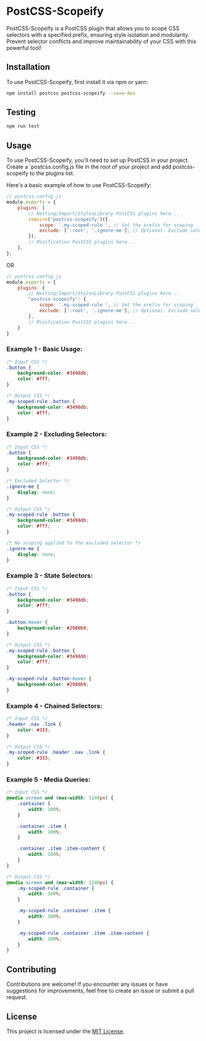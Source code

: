# PostCSS-Scopeify

PostCSS-Scopeify is a PostCSS plugin that allows you to scope CSS selectors with a specified prefix, ensuring style isolation and modularity. Prevent selector conflicts and improve maintainability of your CSS with this powerful tool!

## Installation

To use PostCSS-Scopeify, first install it via npm or yarn:

```bash
npm install postcss postcss-scopeify --save-dev
```

## Testing

```bash
npm run test
```

## Usage
To use PostCSS-Scopeify, you'll need to set up PostCSS in your project. Create a `postcss.config.js file in the root of your project and add postcss-scopeify to the plugins list.

Here's a basic example of how to use PostCSS-Scopeify:
```javascript
// postcss.config.js
module.exports = {
    plugins: [
        // Nesting/Import/StylesLibrary PostCSS plugins here...
        require('postcss-scopeify')({
            scope: '.my-scoped-rule ', // Set the prefix for scoping
            exclude: [':root', '.ignore-me'], // Optional: Exclude selectors from scoping
        }),
        // Minification PostCSS plugins here...
    ],
};
```
OR
```javascript
// postcss.config.js
module.exports = {
    plugins: {
        // Nesting/Import/StylesLibrary PostCSS plugins here...
        "postcss-scopeify": {
            scope: '.my-scoped-rule ', // Set the prefix for scoping
            exclude: [':root', '.ignore-me'], // Optional: Exclude selectors from scoping
        },
        // Minification PostCSS plugins here...
    }
}
```

### Example 1 - Basic Usage:

```css
/* Input CSS */
.button {
    background-color: #3498db;
    color: #fff;
}

/* Output CSS */
.my-scoped-rule .button {
    background-color: #3498db;
    color: #fff;
}
```

### Example 2 - Excluding Selectors:

```css
/* Input CSS */
.button {
    background-color: #3498db;
    color: #fff;
}

/* Excluded Selector */
.ignore-me {
    display: none;
}

/* Output CSS */
.my-scoped-rule .button {
    background-color: #3498db;
    color: #fff;
}

/* No scoping applied to the excluded selector */
.ignore-me {
    display: none;
}
```

### Example 3 - State Selectors:

```css
/* Input CSS */
.button {
    background-color: #3498db;
    color: #fff;
}

.button:hover {
    background-color: #2980b9;
}

/* Output CSS */
.my-scoped-rule .button {
    background-color: #3498db;
    color: #fff;
}

.my-scoped-rule .button:hover {
    background-color: #2980b9;
}
```

### Example 4 - Chained Selectors:

```css
/* Input CSS */
.header .nav .link {
    color: #333;
}

/* Output CSS */
.my-scoped-rule .header .nav .link {
    color: #333;
}
```

### Example 5 - Media Queries:

```css
/* Input CSS */
@media screen and (max-width: 1240px) {
    .container {
        width: 100%;
    }

    .container .item {
        width: 100%;
    }

    .container .item .item-content {
        width: 100%;
    }
}

/* Output CSS */
@media screen and (max-width: 1240px) {
    .my-scoped-rule .container {
        width: 100%;
    }

    .my-scoped-rule .container .item {
        width: 100%;
    }

    .my-scoped-rule .container .item .item-content {
        width: 100%;
    }
}
```

## Contributing
Contributions are welcome! If you encounter any issues or have suggestions for improvements, feel free to create an issue or submit a pull request.

## License
This project is licensed under the [MIT License](https://github.com/c0rdyc3p5/postcss-scopeify/blob/main/LICENSE).